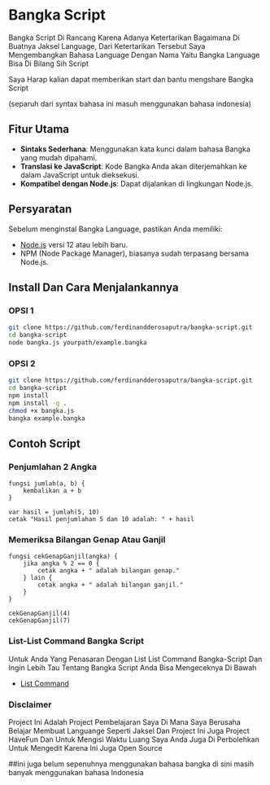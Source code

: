 
# Bangka Script

Bangka Script Di Rancang Karena Adanya Ketertarikan Bagaimana Di Buatnya Jaksel Language, Dari Ketertarikan Tersebut Saya Mengembangkan Bahasa Language Dengan 
 Nama Yaitu Bangka Language Bisa Di Bilang Sih Script

Saya Harap kalian dapat memberikan start dan bantu mengshare Bangka Script

(separuh dari syntax bahasa ini masuh menggunakan bahasa indonesia)

## Fitur Utama

- **Sintaks Sederhana**: Menggunakan kata kunci dalam bahasa Bangka yang mudah dipahami.
- **Translasi ke JavaScript**: Kode Bangka Anda akan diterjemahkan ke dalam JavaScript untuk dieksekusi.
- **Kompatibel dengan Node.js**: Dapat dijalankan di lingkungan Node.js.

## Persyaratan

Sebelum menginstal Bangka Language, pastikan Anda memiliki:

- [Node.js](https://nodejs.org/) versi 12 atau lebih baru.
- NPM (Node Package Manager), biasanya sudah terpasang bersama Node.js.


## Install Dan Cara Menjalankannya
### OPSI 1
```bash 
git clone https://github.com/ferdinandderosaputra/bangka-script.git
cd bangka-script
node bangka.js yourpath/example.bangka
```
### OPSI 2
```bash
git clone https://github.com/ferdinandderosaputra/bangka-script.git
cd bangka-script
npm install
npm install -g .
chmod +x bangka.js
bangka example.bangka
```

## Contoh Script
### Penjumlahan 2 Angka
```
fungsi jumlah(a, b) {
    kembalikan a + b
}

var hasil = jumlah(5, 10)
cetak "Hasil penjumlahan 5 dan 10 adalah: " + hasil
```
### Memeriksa Bilangan Genap Atau Ganjil
```
fungsi cekGenapGanjil(angka) {
    jika angka % 2 == 0 {
        cetak angka + " adalah bilangan genap."
    } lain {
        cetak angka + " adalah bilangan ganjil."
    }
}

cekGenapGanjil(4)
cekGenapGanjil(7)
```

### List-List Command Bangka Script

Untuk Anda Yang Penasaran Dengan List List Command Bangka-Script Dan Ingin Lebih Tau Tentang Bangka Script Anda Bisa Mengeceknya Di Bawah
- [List Command](command.md)

### Disclaimer

Project Ini Adalah Project Pembelajaran Saya Di Mana Saya Berusaha Belajar Membuat Languange Seperti Jaksel Dan Project Ini Juga Project HaveFun Dan Untuk Mengisi Waktu Luang Saya Anda Juga Di Perbolehkan Untuk Mengedit Karena Ini Juga Open Source

##ini juga belum sepenuhnya menggunakan bahasa bangka di sini masih banyak menggunakan bahasa Indonesia 
